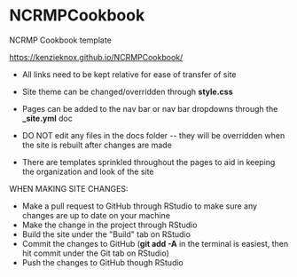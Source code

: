 # NCRMPCookbook
NCRMP Cookbook template

https://kenzieknox.github.io/NCRMPCookbook/

- All links need to be kept relative for ease of transfer of site

- Site theme can be changed/overridden through **style.css**

- Pages can be added to the nav bar or nav bar dropdowns through the **_site.yml** doc

- DO NOT edit any files in the docs folder -- they will be overridden when the site is rebuilt after changes are made

- There are templates sprinkled throughout the pages to aid in keeping the organization and look of the site


WHEN MAKING SITE CHANGES:
- Make a pull request to GitHub through RStudio to make sure any changes are up to date on your machine
- Make the change in the project through RStudio
- Build the site under the "Build" tab on RStudio
- Commit the changes to GitHub (**git add -A** in the terminal is easiest, then hit commit under the Git tab on RStudio)
- Push the changes to GitHub though RStudio

